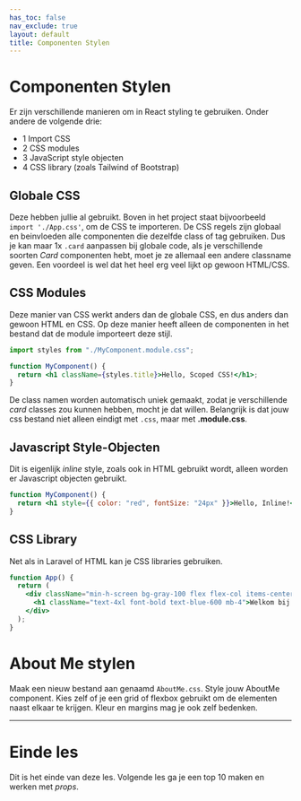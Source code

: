 ```yaml
---
has_toc: false
nav_exclude: true
layout: default
title: Componenten Stylen
---
```

# Componenten Stylen
Er zijn verschillende manieren om in React styling te gebruiken. Onder andere de volgende drie:

* 1 Import CSS
* 2 CSS modules
* 3 JavaScript style objecten
* 4 CSS library (zoals Tailwind of Bootstrap)

## Globale CSS
Deze hebben jullie al gebruikt. Boven in het project staat bijvoorbeeld `import './App.css'`, om de CSS te importeren.
De CSS regels zijn globaal en beinvloeden alle componenten die dezelfde class of tag gebruiken. Dus je kan maar 1x `.card` aanpassen bij globale code, als je verschillende soorten *Card* componenten hebt, moet je ze allemaal een andere classname geven. Een voordeel is wel dat het heel erg veel lijkt op gewoon HTML/CSS.

## CSS Modules
Deze manier van CSS werkt anders dan de globale CSS, en dus anders dan gewoon HTML en CSS. Op deze manier heeft alleen de componenten in het bestand dat de module importeert deze stijl. 
```jsx
import styles from "./MyComponent.module.css";

function MyComponent() {
  return <h1 className={styles.title}>Hello, Scoped CSS!</h1>;
}
```

De class namen worden automatisch uniek gemaakt, zodat je verschillende *card* classes zou kunnen hebben, mocht je dat willen. Belangrijk is dat jouw css bestand niet alleen eindigt met `.css`, maar met **.module.css**. 

## Javascript Style-Objecten
Dit is eigenlijk *inline* style, zoals ook in HTML gebruikt wordt, alleen worden er Javascript objecten gebruikt.
```jsx
function MyComponent() {
  return <h1 style={{ color: "red", fontSize: "24px" }}>Hello, Inline!</h1>;
}
```

## CSS Library 
Net als in Laravel of HTML kan je CSS libraries gebruiken.
```jsx
function App() {
  return (
    <div className="min-h-screen bg-gray-100 flex flex-col items-center justify-center">
      <h1 className="text-4xl font-bold text-blue-600 mb-4">Welkom bij React + Tailwind</h1>
    </div>
  );
}
```

# About Me stylen
Maak een nieuw bestand aan genaamd `AboutMe.css`.
Style jouw AboutMe component. Kies zelf of je een grid of flexbox gebruikt om de elementen naast elkaar te krijgen.
Kleur en margins mag je ook zelf bedenken.

---
# Einde les
Dit is het einde van deze les. Volgende les ga je een top 10 maken en werken met *props*.

